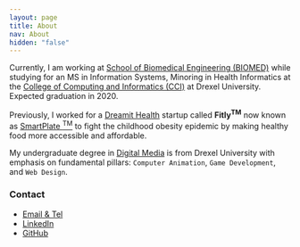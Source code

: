 ```yaml
---
layout: page
title: About
nav: About
hidden: "false"
---
```


Currently, I am working at [School of Biomedical Engineering (BIOMED)](https://drexel.edu/biomed) while studying for an MS in Information Systems, Minoring in Health Informatics at the [College of Computing and Informatics (CCI)](https://drexel.edu/cci) at Drexel University. Expected graduation in 2020.

Previously, I worked for a [Dreamit Health](https://www.dreamit.com/healthtech/) startup called <strong>Fitly<sup>TM</sup></strong> now known as [SmartPlate <sup>TM</sup>](https://getsmartplate.com) to fight the childhood obesity epidemic by making healthy food more accessible and affordable.

My undergraduate degree in [Digital Media](http://digm.drexel.edu/reels/) is from Drexel University with emphasis on fundamental pillars: `Computer Animation`, `Game Development`, and `Web Design`.

### Contact
- [Email & Tel](https://drexel.edu/search/?q=myers,%20david&t=employee)
- <a class="sidebar-nav-item" href="{{ site.linkedin }}">LinkedIn</a>
- <a class="sidebar-nav-item" href="{{ site.github.profile }}">GitHub</a>